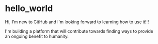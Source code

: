 # hello_world

Hi, I'm new to GitHub and I'm looking forward to learning how to use it!!!

I'm building a platform that will contribute towards finding ways to provide an ongoing benefit to humanity.
